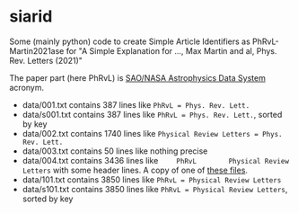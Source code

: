 # siarid

Some (mainly python) code to create Simple Article Identifiers as
PhRvL-Martin2021ase for "A Simple Explanation for ..., Max Martin and al, Phys. Rev. Letters (2021)"

The paper part (here PhRvL) is [SAO/NASA Astrophysics Data System](https://ui.adsabs.harvard.edu/adbout) acronym.

- data/001.txt contains 387 lines like `PhRvL = Phys. Rev. Lett.`
- data/s001.txt contains 387 lines like `PhRvL = Phys. Rev. Lett.`, sorted by key
- data/002.txt contains 1740 lines like `Physical Review Letters = Phys. Rev. Lett.`
- data/003.txt contains 50 lines like nothing precise
- data/004.txt contains 3436 lines like `    PhRvL        Physical Review Letters` with some header lines. A copy of one of [these files](https://www.google.com/search?q="ADS+Bibliographic+Codes%3A+Refereed+Publications").
- data/101.txt contains 3850 lines like `PhRvL = Physical Review Letters`
- data/s101.txt contains 3850 lines like `PhRvL = Physical Review Letters`, sorted by key

